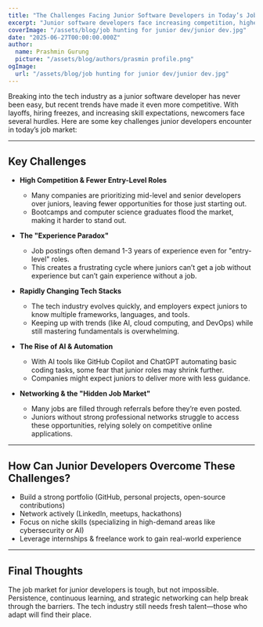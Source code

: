 ```yaml
---
title: "The Challenges Facing Junior Software Developers in Today’s Job Market"
excerpt: "Junior software developers face increasing competition, higher skill expectations, and fewer entry-level roles in today's tech job market. This article explores the main challenges and offers strategies for overcoming them."
coverImage: "/assets/blog/job hunting for junior dev/junior dev.jpg"
date: "2025-06-27T00:00:00.000Z"
author:
  name: Prashmin Gurung
  picture: "/assets/blog/authors/prasmin profile.png"
ogImage:
  url: "/assets/blog/job hunting for junior dev/junior dev.jpg"
---
```


Breaking into the tech industry as a junior software developer has never been easy, but recent trends have made it even more competitive. With layoffs, hiring freezes, and increasing skill expectations, newcomers face several hurdles. Here are some key challenges junior developers encounter in today’s job market:

---

## Key Challenges

- **High Competition & Fewer Entry-Level Roles**

  - Many companies are prioritizing mid-level and senior developers over juniors, leaving fewer opportunities for those just starting out.
  - Bootcamps and computer science graduates flood the market, making it harder to stand out.

- **The "Experience Paradox"**

  - Job postings often demand 1-3 years of experience even for "entry-level" roles.
  - This creates a frustrating cycle where juniors can’t get a job without experience but can’t gain experience without a job.

- **Rapidly Changing Tech Stacks**

  - The tech industry evolves quickly, and employers expect juniors to know multiple frameworks, languages, and tools.
  - Keeping up with trends (like AI, cloud computing, and DevOps) while still mastering fundamentals is overwhelming.

- **The Rise of AI & Automation**

  - With AI tools like GitHub Copilot and ChatGPT automating basic coding tasks, some fear that junior roles may shrink further.
  - Companies might expect juniors to deliver more with less guidance.

- **Networking & the "Hidden Job Market"**

  - Many jobs are filled through referrals before they’re even posted.
  - Juniors without strong professional networks struggle to access these opportunities, relying solely on competitive online applications.

---

## How Can Junior Developers Overcome These Challenges?

- Build a strong portfolio (GitHub, personal projects, open-source contributions)
- Network actively (LinkedIn, meetups, hackathons)
- Focus on niche skills (specializing in high-demand areas like cybersecurity or AI)
- Leverage internships & freelance work to gain real-world experience

---

## Final Thoughts

The job market for junior developers is tough, but not impossible. Persistence, continuous learning, and strategic networking can help break through the barriers. The tech industry still needs fresh talent—those who adapt will find their place.
